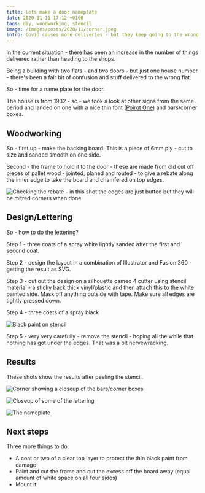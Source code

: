 ```yaml
---
title: Lets make a door nameplate
date: 2020-11-11 17:12 +0100
tags: diy, woodworking, stencil
image: /images/posts/2020/11/corner.jpeg
intro: Covid causes more deliveries - but they keep going to the wrong door. Let's make a door nameplate to help them.
---
```


In the current situation - there has been an increase in the number of things delivered rather than heading to the shops.

Being a building with two flats - and two doors - but just one house number - there's been a fair bit of confusion and stuff delivered to the wrong flat.

So - time for a name plate for the door.

The house is from 1932 - so - we took a look at other signs from the same period and landed on one with a nice thin font ([Poirot One](https://fonts.google.com/specimen/Poiret+One)) and bars/corner boxes.

## Woodworking

So - first up - make the backing board. This is a piece of 6mm ply - cut to size and sanded smooth on one side.

Second - the frame to hold it to the door - these are made from old cut off pieces of pallet wood - jointed, planed and routed - to give a rebate along the inner edge to take the board and chamfered on top edges.

![Checking the rebate - in this shot the edges are just butted but they will be mitred corners when done](/images/posts/2020/11/board_and_edges.jpeg)

## Design/Lettering

So - how to do the lettering?

Step 1 - three coats of a spray white lightly sanded after the first and second coat.

Step 2 - design the layout in a combination of Illustrator and Fusion 360 - getting the result as SVG.

Step 3 - cut out the design on a silhouette cameo 4 cutter using stencil material - a sticky back thick vinyl/plastic and then attach this to the white painted side. Mask off anything outside with tape. Make sure all edges are tightly pressed down.

Step 4 - three coats of a spray black

![Black paint on stencil](/images/posts/2020/11/stencilling.jpeg)

Step 5 - very very carefully - remove the stencil - hoping all the while that nothing has got under the edges. That was a bit nervewracking.

## Results

These shots show the results after peeling the stencil.

![Corner showing a closeup of the bars/corner boxes](/images/posts/2020/11/corner.jpeg)

![Closeup of some of the lettering](/images/posts/2020/11/letters.jpeg)

![The nameplate](/images/posts/2020/11/full.jpeg)

## Next steps

Three more things to do:

* A coat or two of a clear top layer to protect the thin black paint from damage
* Paint and cut the frame and cut the excess off the board away (equal amount of white space on all four sides)
* Mount it
